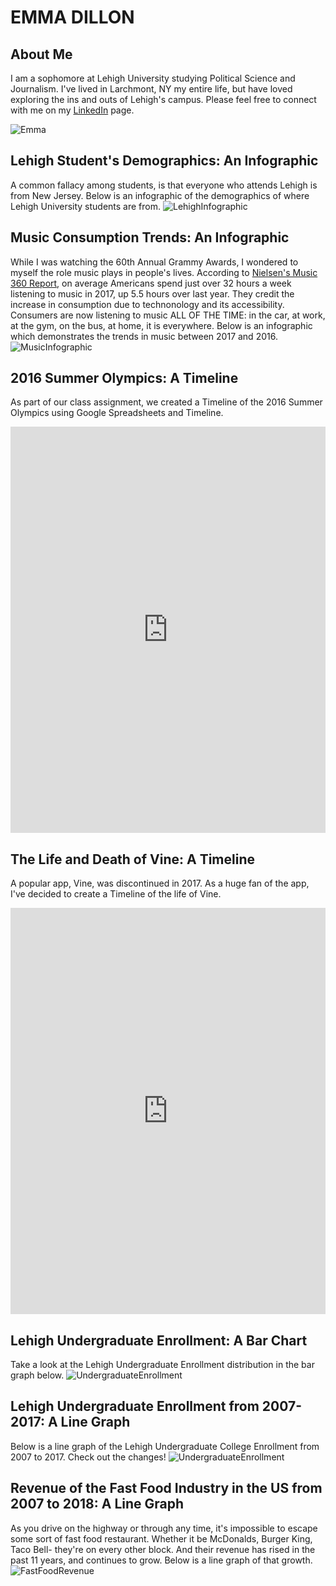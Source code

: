 # EMMA DILLON
## About Me
I am a sophomore at Lehigh University studying Political Science and Journalism. I've lived in Larchmont, NY my entire life, but have loved exploring the ins and outs of Lehigh's campus. Please feel free to connect with me on my [LinkedIn](https://www.linkedin.com/in/emmadillon98/) page. 

![Emma](https://github.com/emma-dillon/emma-dillon.github.io/blob/master/13978330_617525525076189_670056409_o%20(1).jpg?raw=true)

## Lehigh Student's Demographics: An Infographic
A common fallacy among students, is that everyone who attends Lehigh is from New Jersey. Below is an infographic of the demographics of where Lehigh University students are from.
![LehighInfographic](https://github.com/emma-dillon/emma-dillon.github.io/blob/master/Raise%20your%20glass.png?raw=true)

## Music Consumption Trends: An Infographic
While I was watching the 60th Annual Grammy Awards, I wondered to myself the role music plays in people's lives. According to [Nielsen's Music 360 Report](http://www.nielsen.com/us/en/insights/news/2017/time-with-tunes-how-technology-is-driving-music-consumption.html), on average Americans spend just over 32 hours a week listening to music in 2017, up 5.5 hours over last year. They credit the increase in consumption due to technonology and its accessibility. Consumers are now listening to music ALL OF THE TIME: in the car, at work, at the gym, on the bus, at home, it is everywhere. Below is an infographic which demonstrates the trends in music between 2017 and 2016.
![MusicInfographic](https://github.com/emma-dillon/emma-dillon.github.io/blob/master/Music%20Consumption.png?raw=true)

## 2016 Summer Olympics: A Timeline
As part of our class assignment, we created a Timeline of the 2016 Summer Olympics using Google Spreadsheets and Timeline.
<iframe src='https://cdn.knightlab.com/libs/timeline3/latest/embed/index.html?source=1Qw3e8Y_SwZbw7ayDmZ2YT9dbdXl-Jv53Xi1kjiVDQAU&font=Default&lang=en&initial_zoom=2&height=650' width='100%' height='650' webkitallowfullscreen mozallowfullscreen allowfullscreen frameborder='0'></iframe>

## The Life and Death of Vine: A Timeline
A popular app, Vine, was discontinued in 2017. As a huge fan of the app, I've decided to create a Timeline of the life of Vine. 
<iframe src='https://cdn.knightlab.com/libs/timeline3/latest/embed/index.html?source=1_aTfKwih8SWhVZU_vwGaVI4O1gbwrgLD34ZHDhWM2Bc&font=Default&lang=en&initial_zoom=2&height=650' width='100%' height='650' webkitallowfullscreen mozallowfullscreen allowfullscreen frameborder='0'></iframe>

## Lehigh Undergraduate Enrollment: A Bar Chart
Take a look at the Lehigh Undergraduate Enrollment distribution in the bar graph below. 
![UndergraduateEnrollment](https://github.com/emma-dillon/emma-dillon.github.io/blob/master/2016_Percent_of_Undergraduate_Enrollment_2016_Percent_of_Undergraduate_Enrollment_chartbuilder.png?raw=true)

## Lehigh Undergraduate Enrollment from 2007-2017: A Line Graph
Below is a line graph of the Lehigh Undergraduate College Enrollment from 2007 to 2017. Check out the changes!
![UndergraduateEnrollment](https://github.com/emma-dillon/emma-dillon.github.io/blob/master/Lehigh_Undergraduate_Enrollment_from_2007-2017_Arts_and_Science_Business_Engineering_chartbuilder.png?raw=true)

## Revenue of the Fast Food Industry in the US from 2007 to 2018: A Line Graph
As you drive on the highway or through any time, it's impossible to escape some sort of fast food restaurant. Whether it be McDonalds, Burger King, Taco Bell- they're on every other block. And their revenue has rised in the past 11 years, and continues to grow. Below is a line graph of that growth.  
![FastFoodRevenue](https://github.com/emma-dillon/emma-dillon.github.io/blob/master/Revenue_of_the_Fast_Food_Industry_in_the_US_from_2007_to_2018_Revenue_chartbuilder.png?raw=true)
